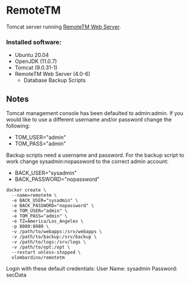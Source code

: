 # RemoteTM
Tomcat server running [RemoteTM Web Server](https://www.maxprograms.com/products/remotetm.html).

### Installed software:
* Ubuntu 20.04
* OpenJDK (11.0.7)
* Tomcat (9.0.31-1)
* RemoteTM Web Server (4.0-6)
  * Database Backup Scripts

## Notes
Tomcat management console has been defaulted to admin:admin. If you would like to use a different username and/or password change the following:
* TOM_USER="admin"
* TOM_PASS="admin"

Backup scripts need a username and password. For the backup script to work change sysadmin:nopassword to the correct admin account:
* BACK_USER="sysadmin"
* BACK_PASSWORD="nopassword"

```
docker create \
  --name=remotetm \
  -e BACK_USER="sysadmin" \
  -e BACK_PASSWORD="nopassword" \
  -e TOM_USER="admin" \
  -e TOM_PASS="admin" \
  -e TZ=America/Los_Angeles \
  -p 8080:8080 \
  -v /path/to/webapps:/srv/webapps \
  -v /path/to/backup:/srv/backup \
  -v /path/to/logs:/srv/logs \
  -v /path/to/opt:/opt \
  --restart unless-stopped \
  vlombardino/remotetm
```

Login with these default credentials: User Name: sysadmin Password: secData
